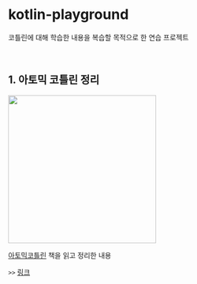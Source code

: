 # kotlin-playground
코틀린에 대해 학습한 내용을 복습할 목적으로 한 연습 프로젝트

<br/>

## 1. 아토믹 코틀린 정리

<image width=300 src="https://github.com/KoorunG/kotlin-playground/assets/83933192/7c7b430a-39a3-4026-8f87-248f2b1d83b6"></image>

[아토믹코틀린](https://www.yes24.com/Product/Goods/117817486) 책을 읽고 정리한 내용

`>>` [링크](src/test/kotlin/com/koorung/kotlinplayground/atomickotlin/README.md)

